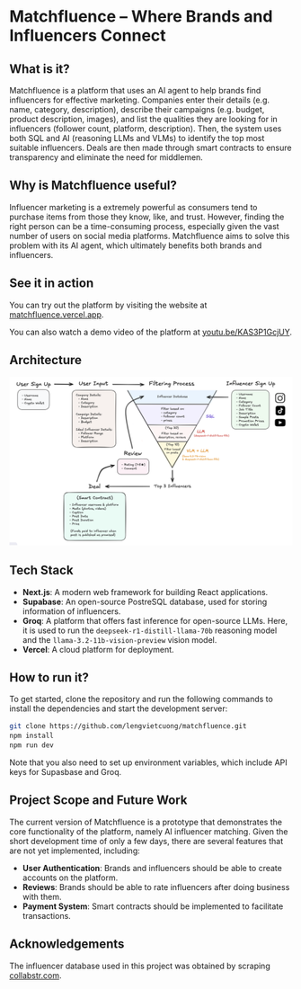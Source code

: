 # Matchfluence – Where Brands and Influencers Connect

## What is it?

Matchfluence is a platform that uses an AI agent to help brands find influencers for effective marketing. Companies enter their details (e.g. name, category, description), describe their campaigns (e.g. budget, product description, images), and list the qualities they are looking for in influencers (follower count, platform, description). Then, the system uses both SQL and AI (reasoning LLMs and VLMs) to identify the top most suitable influencers. Deals are then made through smart contracts to ensure transparency and eliminate the need for middlemen.

## Why is Matchfluence useful?

Influencer marketing is a extremely powerful as consumers tend to purchase items from those they know, like, and trust. However, finding the right person can be a time-consuming process, especially given the vast number of users on social media platforms. Matchfluence aims to solve this problem with its AI agent, which ultimately benefits both brands and influencers.

## See it in action

You can try out the platform by visiting the website at [matchfluence.vercel.app](https://matchfluence.vercel.app/).

You can also watch a demo video of the platform at [youtu.be/KAS3P1GcjUY](https://youtu.be/KAS3P1GcjUY).

## Architecture

![Diagram](./diagram.png)

## Tech Stack

- **Next.js**: A modern web framework for building React applications.
- **Supabase**: An open-source PostreSQL database, used for storing information of influencers.
- **Groq**: A platform that offers fast inference for open-source LLMs. Here, it is used to run the `deepseek-r1-distill-llama-70b` reasoning model and the `llama-3.2-11b-vision-preview` vision model.
- **Vercel**: A cloud platform for deployment.

## How to run it?

To get started, clone the repository and run the following commands to install the dependencies and start the development server:

```bash
git clone https://github.com/lengvietcuong/matchfluence.git
npm install
npm run dev
```

Note that you also need to set up environment variables, which include API keys for Supasbase and Groq.

## Project Scope and Future Work

The current version of Matchfluence is a prototype that demonstrates the core functionality of the platform, namely AI influencer matching. Given the short development time of only a few days, there are several features that are not yet implemented, including:

- **User Authentication**: Brands and influencers should be able to create accounts on the platform.
- **Reviews**: Brands should be able to rate influencers after doing business with them.
- **Payment System**: Smart contracts should be implemented to facilitate transactions.

## Acknowledgements

The influencer database used in this project was obtained by scraping [collabstr.com](https://collabstr.com/).